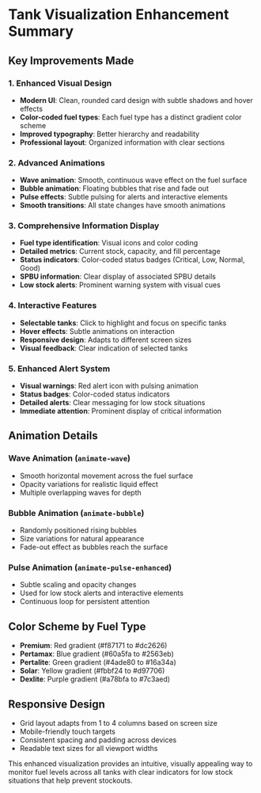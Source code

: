 # Tank Visualization Enhancement Summary

## Key Improvements Made

### 1. Enhanced Visual Design
- **Modern UI**: Clean, rounded card design with subtle shadows and hover effects
- **Color-coded fuel types**: Each fuel type has a distinct gradient color scheme
- **Improved typography**: Better hierarchy and readability
- **Professional layout**: Organized information with clear sections

### 2. Advanced Animations
- **Wave animation**: Smooth, continuous wave effect on the fuel surface
- **Bubble animation**: Floating bubbles that rise and fade out
- **Pulse effects**: Subtle pulsing for alerts and interactive elements
- **Smooth transitions**: All state changes have smooth animations

### 3. Comprehensive Information Display
- **Fuel type identification**: Visual icons and color coding
- **Detailed metrics**: Current stock, capacity, and fill percentage
- **Status indicators**: Color-coded status badges (Critical, Low, Normal, Good)
- **SPBU information**: Clear display of associated SPBU details
- **Low stock alerts**: Prominent warning system with visual cues

### 4. Interactive Features
- **Selectable tanks**: Click to highlight and focus on specific tanks
- **Hover effects**: Subtle animations on interaction
- **Responsive design**: Adapts to different screen sizes
- **Visual feedback**: Clear indication of selected tanks

### 5. Enhanced Alert System
- **Visual warnings**: Red alert icon with pulsing animation
- **Status badges**: Color-coded status indicators
- **Detailed alerts**: Clear messaging for low stock situations
- **Immediate attention**: Prominent display of critical information

## Animation Details

### Wave Animation (`animate-wave`)
- Smooth horizontal movement across the fuel surface
- Opacity variations for realistic liquid effect
- Multiple overlapping waves for depth

### Bubble Animation (`animate-bubble`)
- Randomly positioned rising bubbles
- Size variations for natural appearance
- Fade-out effect as bubbles reach the surface

### Pulse Animation (`animate-pulse-enhanced`)
- Subtle scaling and opacity changes
- Used for low stock alerts and interactive elements
- Continuous loop for persistent attention

## Color Scheme by Fuel Type
- **Premium**: Red gradient (#f87171 to #dc2626)
- **Pertamax**: Blue gradient (#60a5fa to #2563eb)
- **Pertalite**: Green gradient (#4ade80 to #16a34a)
- **Solar**: Yellow gradient (#fbbf24 to #d97706)
- **Dexlite**: Purple gradient (#a78bfa to #7c3aed)

## Responsive Design
- Grid layout adapts from 1 to 4 columns based on screen size
- Mobile-friendly touch targets
- Consistent spacing and padding across devices
- Readable text sizes for all viewport widths

This enhanced visualization provides an intuitive, visually appealing way to monitor fuel levels across all tanks with clear indicators for low stock situations that help prevent stockouts.
